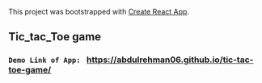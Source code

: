 This project was bootstrapped with [Create React App](https://github.com/facebook/create-react-app).

## Tic_tac_Toe game

### `Demo Link of App: ` https://abdulrehman06.github.io/tic-tac-toe-game/



